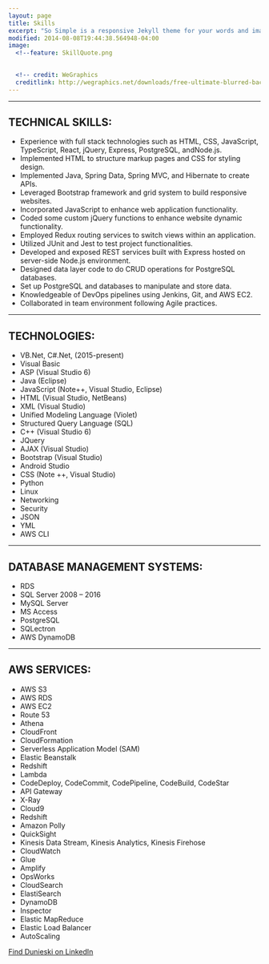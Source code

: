 ```yaml
---
layout: page
title: Skills
excerpt: "So Simple is a responsive Jekyll theme for your words and images."
modified: 2014-08-08T19:44:38.564948-04:00
image:
  <!--feature: SkillQuote.png	
 

  <!-- credit: WeGraphics
  creditlink: http://wegraphics.net/downloads/free-ultimate-blurred-background-pack/ -->
---
```


<hr/>

## **TECHNICAL SKILLS:**

  * Experience with full stack technologies such as HTML, CSS, JavaScript, TypeScript, React, jQuery, Express, PostgreSQL, andNode.js.
  * Implemented HTML to structure markup pages  and CSS for styling design.
  * Implemented Java, Spring Data, Spring MVC, and Hibernate to create APIs.
  * Leveraged Bootstrap framework and grid system to build responsive websites.
  * Incorporated JavaScript to enhance web application functionality.
  * Coded some custom jQuery functions to enhance website dynamic functionality.
  * Employed Redux routing services to switch views within an application.
  * Utilized JUnit and Jest to test project functionalities.
  * Developed and exposed REST services built with Express hosted on server-side Node.js environment.
  * Designed data layer code to do CRUD operations for PostgreSQL databases.
  * Set up PostgreSQL and databases to manipulate and store data.
  * Knowledgeable of DevOps pipelines using Jenkins, Git, and AWS EC2.
  * Collaborated in team environment following Agile practices.
<hr/>

## **TECHNOLOGIES:**

  * VB.Net, C#.Net, (2015-present)	
  * Visual Basic 
  * ASP (Visual Studio 6)	
  * Java (Eclipse)
  * JavaScript (Note++, Visual Studio, Eclipse)	
  * HTML (Visual Studio, NetBeans)
  * XML (Visual Studio)	
  * Unified Modeling Language (Violet)
  * Structured Query Language (SQL)
  * C++ (Visual Studio 6)	
  * JQuery
  * AJAX (Visual Studio)
  * Bootstrap (Visual Studio)	
  * Android Studio
  * CSS (Note ++, Visual Studio)
  * Python
  * Linux
  * Networking
  * Security
  * JSON
  * YML
  * AWS CLI
<hr/>

## **DATABASE MANAGEMENT SYSTEMS:**
  * RDS
  * SQL Server 2008 – 2016
  * MySQL Server
  * MS Access
  * PostgreSQL
  * SQLectron
  * AWS DynamoDB
 <hr/>
 
## **AWS SERVICES:**
  * AWS S3
  * AWS RDS
  * AWS EC2
  * Route 53
  * Athena
  * CloudFront
  * CloudFormation
  * Serverless Application Model (SAM)
  * Elastic Beanstalk
  * Redshift
  * Lambda
  * CodeDeploy, CodeCommit, CodePipeline, CodeBuild, CodeStar
  * API Gateway
  * X-Ray
  * Cloud9
  * Redshift
  * Amazon Polly
  * QuickSight
  * Kinesis Data Stream, Kinesis Analytics, Kinesis Firehose
  * CloudWatch
  * Glue
  * Amplify
  * OpsWorks
  * CloudSearch
  * ElastiSearch
  * DynamoDB
  * Inspector
  * Elastic MapReduce
  * Elastic Load Balancer
  * AutoScaling
 
 


<a markdown="0" href="https://www.linkedin.com/in/dunieski-otano/" class="btn">Find Dunieski on LinkedIn</a>


<script src="//code.tidio.co/9iu4htavzllgovnqr86rzowc79v3bfyh.js" async></script>
